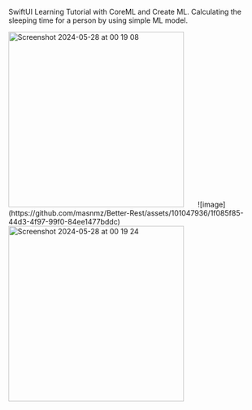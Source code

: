 SwiftUI Learning Tutorial with CoreML and Create ML. Calculating the sleeping time for a person by using simple ML model.

<img width="345" alt="Screenshot 2024-05-28 at 00 19 08" src="https://github.com/masnmz/Better-Rest/assets/101047936/fef7f52e-2888-4443-977a-f7731efc4963">
 &nbsp; &nbsp; &nbsp; 
![image](https://github.com/masnmz/Better-Rest/assets/101047936/1f085f85-44d3-4f97-99f0-84ee1477bddc)
 &nbsp; &nbsp; &nbsp; 
 <img width="345" alt="Screenshot 2024-05-28 at 00 19 24" src="https://github.com/masnmz/Better-Rest/assets/101047936/9b2c1642-57ba-4d36-94f0-5b292a8f7b0f">


